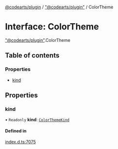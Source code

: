 [@codearts/plugin](../README.md) / ["@codearts/plugin"](../modules/_codearts_plugin_.md) / ColorTheme

# Interface: ColorTheme

["@codearts/plugin"](../modules/_codearts_plugin_.md).ColorTheme

## Table of contents

### Properties

- [kind](codearts_plugin_.ColorTheme.md#kind)

## Properties

### kind

• `Readonly` **kind**: [`ColorThemeKind`](../enums/codearts_plugin_.ColorThemeKind.md)

#### Defined in

[index.d.ts:7075](https://github.com/huaweicloud/cloudide-plugin-api/blob/203b986/index.d.ts#L7075)
